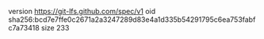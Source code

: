version https://git-lfs.github.com/spec/v1
oid sha256:bcd7e7ffe0c2671a2a3247289d83e4a1d335b54291795c6ea753fabfc7a73418
size 233
